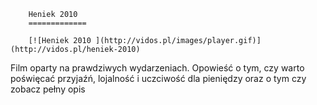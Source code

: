 
        Heniek 2010 
        =============
        
        [![Heniek 2010 ](http://vidos.pl/images/player.gif)](http://vidos.pl/heniek-2010)
        
        
 Film oparty na prawdziwych wydarzeniach. Opowieść o tym, czy warto poświęcać przyjaźń, lojalność i uczciwość dla pieniędzy oraz o tym czy zobacz pełny opis
    